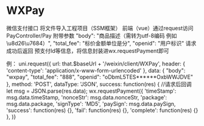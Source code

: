 # WXPay
微信支付接口
将文件导入工程项目（SSM框架）
前端（vue）通过request访问PayController/Pay
附带参数
"body": "商品描述（需转为utf-8编码 例如 \u8d26\u7684）",
"total_fee": "标价金额单位是分",
"openid": "用户标识"
请求成功后返回 预支付Id等信息，将信息封装进wx.requestPayment即可


例：
uni.request({
    url: that.$baseUrl + '/weixin/client/WXPay',
    header: {
      'content-type': 'application/x-www-form-urlencoded'
    },
    data: {
      "body": "wxpay",
      "total_fee": "888",
      "openid": "oDbmL5TES******OxbWWJDVE"
    },
    method: 'POST',
    dataType: 'JSON',
    success: function(res) {
      //请求后回调
      let msg = JSON.parse(res.data);
      wx.requestPayment({
        'timeStamp': msg.data.timeStamp,
        'nonceStr': msg.data.nonceStr,
        'package': msg.data.package,
        'signType': 'MD5',
        'paySign': msg.data.paySign,
        'success': function(res) {},
        'fail': function(res) {},
        'complete': function(res) {}
    },
)}

